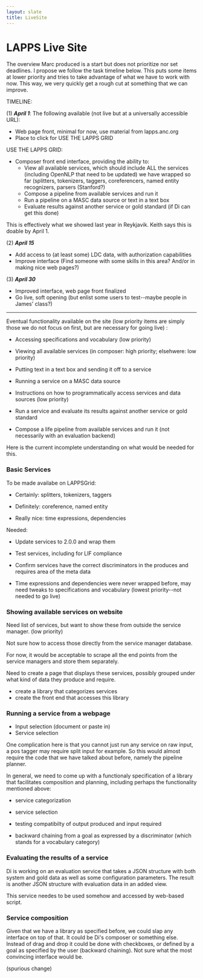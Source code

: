 ```yaml
---
layout: slate
title: LiveSite
---
```


# LAPPS Live Site

The overview Marc produced is a start but does not prioritize nor set deadlines. I propose we follow the task timeline below. This puts some items at lower priority and tries to take advantage of what we have to work with now. This way, we  very quickly get a rough cut at something that we can improve. 

TIMELINE:

(1) ***April 1***: The following available (not live but at a universally accessible URL):

* Web page front, minimal for now, use material from lapps.anc.org
* Place to click for USE THE LAPPS GRID

USE THE LAPPS GRID:

* Composer front end interface, providing the ability to:
   - View all available services, which should include ALL the  services (including OpenNLP that need to be updated) we have wrapped so far (splitters, tokenizers, taggers, coreferencers, named entity recognizers, parsers (Stanford?)
   - Compose a pipeline from available services and run it
   - Run a pipeline on a MASC data source or text in a text box
   - Evaluate results against another service or gold standard (if Di can get this done)

This is effectively what we showed last year in Reykjavik. Keith says this is doable by April 1.

(2) ***April 15***

* Add access to (at least some) LDC data, with authorization capabilities
* Improve interface (Find someone with some skills in this area? And/or in making nice web pages?)

(3) ***April 30***

* Improved interface, web page front finalized
* Go live, soft opening (but enlist some users to test--maybe people in James' class?)

------------------------------------------------------------
Eventual functionality available on the site (low priority items are simply those we do not focus on first, but are necessary for going live) :

* Accessing specifications and vocabulary (low priority)

* Viewing all available services (in composer: high priority; elsehwere: low priority)

* Putting text in a text box and sending it off to a service

* Running a service on a MASC data source

* Instructions on how to programmatically access services and data sources (low priority)

* Run a service and evaluate its results against another service or gold standard

* Compose a life pipeline from available services and run it (not necessarily
  with an evaluation backend)

Here is the current incomplete understanding on what would be needed for this.


### Basic Services

To be made availabe on LAPPSGrid:

* Certainly: splitters, tokenizers, taggers

* Definitely: coreference, named entity

* Really nice: time expressions, dependencies

Needed:

* Update services to 2.0.0 and wrap them

* Test services, including for LIF compliance

* Confirm services have the correct discriminators in the produces and requires
  area of the meta data

* Time expressions and dependencies were never wrapped before, may need tweaks
  to specifications and vocabulary (lowest priority--not needed to go live)


### Showing available services on website

Need list of services, but want to show these from outside the service manager. (low priority)

Not sure how to access those directly from the service manager database.

For now, it would be acceptable to scrape all the end points from the service
managers and store them separately.

Need to create a page that displays these services, possibly grouped under what
kind of data they produce and require.

* create a library that categorizes services
* create the front end that accesses this library


### Running a service from a webpage

* Input selection (document or paste in)
* Service selection

One complication here is that you cannot just run any service on raw input, a
pos tagger may require split input for example. So this would almost require the
code that we have talked about before, namely the pipeline planner.

In general, we need to come up with a functionaly specification of a library
that facilitates composition and planning, including perhaps the functionality
mentioned above:

* service categorization

* service selection

* testing compatibilty of output produced and input required

* backward chaining from a goal as expressed by a discriminator (which stands
  for a vocabulary category)


### Evaluating the results of a service

Di is working on an evaluation service that takes a JSON structure with both
system and gold data as well as some configuration parameters. The result is
another JSON structure with evaluation data in an added view.

This service needes to be used somehow and accessed by web-based script.


### Service composition

Given that we have a library as specified before, we could slap any interface on
top of that. It could be Di's composer or something else. Instead of drag and
drop it could be done with checkboxes, or defined by a goal as specified by the
user (backward chaining). Not sure what the most convincing interface would be.

(spurious change)
